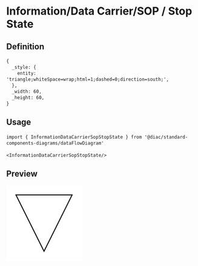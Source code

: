# Information/Data Carrier/SOP / Stop State

## Definition

```
{
  _style: { 
    entity: 'triangle;whiteSpace=wrap;html=1;dashed=0;direction=south;',
  },
  _width: 60,
  _height: 60,
}
```

## Usage

```
import { InformationDataCarrierSopStopState } from '@diac/standard-components-diagrams/dataFlowDiagram'

<InformationDataCarrierSopStopState/>
```

## Preview

<img src="./information-data-carrier-sop-stop-state.png" width="200"/>
